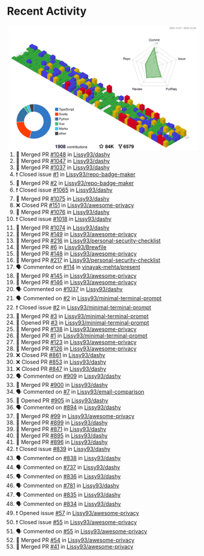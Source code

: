 # Recent Activity

<!-- Summary card -->
<img
  align="right"
  width="500"
  alt="Profile data, generated with yoshi389111/github-profile-3d-contrib"
  src="https://raw.githubusercontent.com/Lissy93/Lissy93/master/profile-3d-contrib/profile-gitblock.svg"
/>

<!--START_SECTION:activity-->
1. 🎉 Merged PR [#1048](https://github.com/Lissy93/dashy/pull/1048) in [Lissy93/dashy](https://github.com/Lissy93/dashy)
2. 🎉 Merged PR [#1047](https://github.com/Lissy93/dashy/pull/1047) in [Lissy93/dashy](https://github.com/Lissy93/dashy)
3. 🎉 Merged PR [#1037](https://github.com/Lissy93/dashy/pull/1037) in [Lissy93/dashy](https://github.com/Lissy93/dashy)
4. ❗️ Closed issue [#1](https://github.com/Lissy93/repo-badge-maker/issues/1) in [Lissy93/repo-badge-maker](https://github.com/Lissy93/repo-badge-maker)
5. 🎉 Merged PR [#2](https://github.com/Lissy93/repo-badge-maker/pull/2) in [Lissy93/repo-badge-maker](https://github.com/Lissy93/repo-badge-maker)
6. ❗️ Closed issue [#1065](https://github.com/Lissy93/dashy/issues/1065) in [Lissy93/dashy](https://github.com/Lissy93/dashy)
7. 🎉 Merged PR [#1075](https://github.com/Lissy93/dashy/pull/1075) in [Lissy93/dashy](https://github.com/Lissy93/dashy)
8. ❌ Closed PR [#151](https://github.com/Lissy93/awesome-privacy/pull/151) in [Lissy93/awesome-privacy](https://github.com/Lissy93/awesome-privacy)
9. 🎉 Merged PR [#1076](https://github.com/Lissy93/dashy/pull/1076) in [Lissy93/dashy](https://github.com/Lissy93/dashy)
10. ❗️ Closed issue [#1018](https://github.com/Lissy93/dashy/issues/1018) in [Lissy93/dashy](https://github.com/Lissy93/dashy)
11. 🎉 Merged PR [#1074](https://github.com/Lissy93/dashy/pull/1074) in [Lissy93/dashy](https://github.com/Lissy93/dashy)
12. 🎉 Merged PR [#149](https://github.com/Lissy93/awesome-privacy/pull/149) in [Lissy93/awesome-privacy](https://github.com/Lissy93/awesome-privacy)
13. 🎉 Merged PR [#216](https://github.com/Lissy93/personal-security-checklist/pull/216) in [Lissy93/personal-security-checklist](https://github.com/Lissy93/personal-security-checklist)
14. 🎉 Merged PR [#6](https://github.com/Lissy93/Brewfile/pull/6) in [Lissy93/Brewfile](https://github.com/Lissy93/Brewfile)
15. 🎉 Merged PR [#148](https://github.com/Lissy93/awesome-privacy/pull/148) in [Lissy93/awesome-privacy](https://github.com/Lissy93/awesome-privacy)
16. 🎉 Merged PR [#217](https://github.com/Lissy93/personal-security-checklist/pull/217) in [Lissy93/personal-security-checklist](https://github.com/Lissy93/personal-security-checklist)
17. 🗣 Commented on [#114](https://github.com/vinayak-mehta/present/issues/114) in [vinayak-mehta/present](https://github.com/vinayak-mehta/present)
18. 🎉 Merged PR [#145](https://github.com/Lissy93/awesome-privacy/pull/145) in [Lissy93/awesome-privacy](https://github.com/Lissy93/awesome-privacy)
19. 🎉 Merged PR [#146](https://github.com/Lissy93/awesome-privacy/pull/146) in [Lissy93/awesome-privacy](https://github.com/Lissy93/awesome-privacy)
20. 🗣 Commented on [#1037](https://github.com/Lissy93/dashy/issues/1037) in [Lissy93/dashy](https://github.com/Lissy93/dashy)
21. 🗣 Commented on [#2](https://github.com/Lissy93/minimal-terminal-prompt/issues/2) in [Lissy93/minimal-terminal-prompt](https://github.com/Lissy93/minimal-terminal-prompt)
22. ❗️ Closed issue [#2](https://github.com/Lissy93/minimal-terminal-prompt/issues/2) in [Lissy93/minimal-terminal-prompt](https://github.com/Lissy93/minimal-terminal-prompt)
23. 🎉 Merged PR [#3](https://github.com/Lissy93/minimal-terminal-prompt/pull/3) in [Lissy93/minimal-terminal-prompt](https://github.com/Lissy93/minimal-terminal-prompt)
24. 💪 Opened PR [#3](https://github.com/Lissy93/minimal-terminal-prompt/pull/3) in [Lissy93/minimal-terminal-prompt](https://github.com/Lissy93/minimal-terminal-prompt)
25. 🎉 Merged PR [#138](https://github.com/Lissy93/awesome-privacy/pull/138) in [Lissy93/awesome-privacy](https://github.com/Lissy93/awesome-privacy)
26. 🎉 Merged PR [#1](https://github.com/Lissy93/minimal-terminal-prompt/pull/1) in [Lissy93/minimal-terminal-prompt](https://github.com/Lissy93/minimal-terminal-prompt)
27. 🎉 Merged PR [#123](https://github.com/Lissy93/awesome-privacy/pull/123) in [Lissy93/awesome-privacy](https://github.com/Lissy93/awesome-privacy)
28. 🎉 Merged PR [#126](https://github.com/Lissy93/awesome-privacy/pull/126) in [Lissy93/awesome-privacy](https://github.com/Lissy93/awesome-privacy)
29. ❌ Closed PR [#861](https://github.com/Lissy93/dashy/pull/861) in [Lissy93/dashy](https://github.com/Lissy93/dashy)
30. ❌ Closed PR [#853](https://github.com/Lissy93/dashy/pull/853) in [Lissy93/dashy](https://github.com/Lissy93/dashy)
31. ❌ Closed PR [#847](https://github.com/Lissy93/dashy/pull/847) in [Lissy93/dashy](https://github.com/Lissy93/dashy)
32. 🗣 Commented on [#909](https://github.com/Lissy93/dashy/issues/909) in [Lissy93/dashy](https://github.com/Lissy93/dashy)
33. 🎉 Merged PR [#900](https://github.com/Lissy93/dashy/pull/900) in [Lissy93/dashy](https://github.com/Lissy93/dashy)
34. 🗣 Commented on [#7](https://github.com/Lissy93/email-comparison/issues/7) in [Lissy93/email-comparison](https://github.com/Lissy93/email-comparison)
35. 💪 Opened PR [#905](https://github.com/Lissy93/dashy/pull/905) in [Lissy93/dashy](https://github.com/Lissy93/dashy)
36. 🗣 Commented on [#894](https://github.com/Lissy93/dashy/issues/894) in [Lissy93/dashy](https://github.com/Lissy93/dashy)
37. 🎉 Merged PR [#99](https://github.com/Lissy93/awesome-privacy/pull/99) in [Lissy93/awesome-privacy](https://github.com/Lissy93/awesome-privacy)
38. 🎉 Merged PR [#899](https://github.com/Lissy93/dashy/pull/899) in [Lissy93/dashy](https://github.com/Lissy93/dashy)
39. 🎉 Merged PR [#871](https://github.com/Lissy93/dashy/pull/871) in [Lissy93/dashy](https://github.com/Lissy93/dashy)
40. 🎉 Merged PR [#895](https://github.com/Lissy93/dashy/pull/895) in [Lissy93/dashy](https://github.com/Lissy93/dashy)
41. 🎉 Merged PR [#896](https://github.com/Lissy93/dashy/pull/896) in [Lissy93/dashy](https://github.com/Lissy93/dashy)
42. ❗️ Closed issue [#839](https://github.com/Lissy93/dashy/issues/839) in [Lissy93/dashy](https://github.com/Lissy93/dashy)
43. 🗣 Commented on [#838](https://github.com/Lissy93/dashy/issues/838) in [Lissy93/dashy](https://github.com/Lissy93/dashy)
44. 🗣 Commented on [#737](https://github.com/Lissy93/dashy/issues/737) in [Lissy93/dashy](https://github.com/Lissy93/dashy)
45. 🗣 Commented on [#836](https://github.com/Lissy93/dashy/issues/836) in [Lissy93/dashy](https://github.com/Lissy93/dashy)
46. 🗣 Commented on [#781](https://github.com/Lissy93/dashy/issues/781) in [Lissy93/dashy](https://github.com/Lissy93/dashy)
47. 🗣 Commented on [#835](https://github.com/Lissy93/dashy/issues/835) in [Lissy93/dashy](https://github.com/Lissy93/dashy)
48. 🗣 Commented on [#834](https://github.com/Lissy93/dashy/issues/834) in [Lissy93/dashy](https://github.com/Lissy93/dashy)
49. ❗️ Opened issue [#57](https://github.com/Lissy93/awesome-privacy/issues/57) in [Lissy93/awesome-privacy](https://github.com/Lissy93/awesome-privacy)
50. ❗️ Closed issue [#55](https://github.com/Lissy93/awesome-privacy/issues/55) in [Lissy93/awesome-privacy](https://github.com/Lissy93/awesome-privacy)
51. 🗣 Commented on [#55](https://github.com/Lissy93/awesome-privacy/issues/55) in [Lissy93/awesome-privacy](https://github.com/Lissy93/awesome-privacy)
52. 🎉 Merged PR [#54](https://github.com/Lissy93/awesome-privacy/pull/54) in [Lissy93/awesome-privacy](https://github.com/Lissy93/awesome-privacy)
53. 🎉 Merged PR [#41](https://github.com/Lissy93/awesome-privacy/pull/41) in [Lissy93/awesome-privacy](https://github.com/Lissy93/awesome-privacy)
<!--END_SECTION:activity-->
